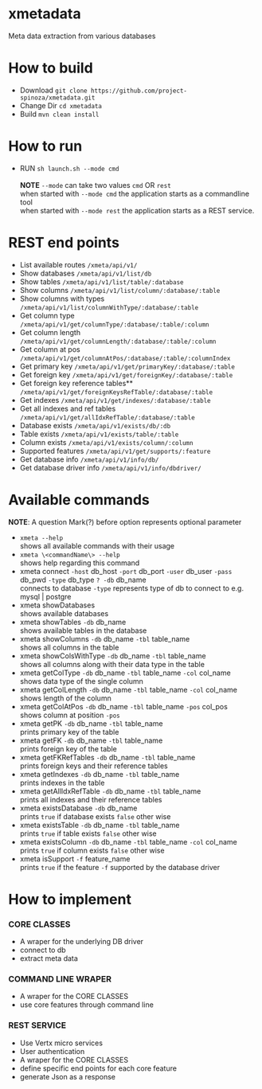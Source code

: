 # xmetadata
Meta data extraction from various databases

# How to build
 * Download `git clone https://github.com/project-spinoza/xmetadata.git`
 * Change Dir `cd xmetadata`
 * Build `mvn clean install`
 
# How to run
  * RUN `sh launch.sh --mode cmd`<br><br>
  **NOTE** `--mode` can take two values `cmd` OR `rest`<br>
when started with `--mode cmd` the application starts as a commandline tool<br>
when started with `--mode rest` the application starts as a REST service.

# REST end points
  * List available routes   `/xmeta/api/v1/`
  * Show databases   `/xmeta/api/v1/list/db`
  * Show tables   `/xmeta/api/v1/list/table/:database`
  * Show columns `/xmeta/api/v1/list/column/:database/:table`
  * Show columns with types `/xmeta/api/v1/list/columnWithType/:database/:table`
  * Get column type `/xmeta/api/v1/get/columnType/:database/:table/:column`
  * Get column length `/xmeta/api/v1/get/columnLength/:database/:table/:column`
  * Get column at pos `/xmeta/api/v1/get/columnAtPos/:database/:table/:columnIndex`
  * Get primary key `/xmeta/api/v1/get/primaryKey/:database/:table`
  * Get foreign key `/xmeta/api/v1/get/foreignKey/:database/:table`
  * Get foreign key reference tables** `/xmeta/api/v1/get/foreignKeysRefTable/:database/:table`
  * Get indexes `/xmeta/api/v1/get/indexes/:database/:table`
  * Get all indexes and ref tables `/xmeta/api/v1/get/allIdxRefTable/:database/:table`
  * Database exists `/xmeta/api/v1/exists/db/:db`
  * Table exists `/xmeta/api/v1/exists/table/:table`
  * Column exists `/xmeta/api/v1/exists/column/:column`
  * Supported features `/xmeta/api/v1/get/supports/:feature`
  * Get database info `/xmeta/api/v1/info/db/`
  * Get database driver info `/xmeta/api/v1/info/dbdriver/`

# Available commands
  **NOTE**: A question Mark(?) before option represents optional parameter
  * `xmeta --help`<br>
    shows all available commands with their usage
  * `xmeta \<commandName\> --help`<br>
    shows help regarding this command
  * xmeta connect `-host` db_host `-port` db_port `-user` db_user `-pass` db_pwd `-type` db_type `? -db` db_name<br>
    connects to database `-type` represents type of db to connect to e.g. mysql | postgre
  * xmeta showDatabases <br>
    shows available databases
  * xmeta showTables `-db` db_name<br>
    shows available tables in the database
  * xmeta showColumns `-db` db_name `-tbl` table_name<br>
    shows all columns in the table
  * xmeta showColsWithType `-db` db_name `-tbl` table_name<br>
    shows all columns along with their data type in the table
  * xmeta getColType `-db` db_name `-tbl` table_name `-col` col_name<br>
    shows data type of the single column
  * xmeta getColLength `-db` db_name `-tbl` table_name `-col` col_name<br>
    shows length of the column
  * xmeta getColAtPos `-db` db_name `-tbl` table_name `-pos` col_pos<br>
    shows column at position `-pos`
  * xmeta getPK `-db` db_name `-tbl` table_name<br>
    prints primary key of the table
  * xmeta getFK `-db` db_name `-tbl` table_name<br>
    prints foreign key of the table
  * xmeta getFKRefTables `-db` db_name `-tbl` table_name<br>
    prints foreign keys and their reference tables
  * xmeta getIndexes `-db` db_name `-tbl` table_name<br>
   prints indexes in the table
  * xmeta getAllIdxRefTable `-db` db_name `-tbl` table_name<br>
   prints all indexes and their reference tables
  * xmeta existsDatabase `-db` db_name<br>
    prints `true` if database exists `false` other wise
  * xmeta existsTable `-db` db_name `-tbl` table_name<br>
    prints `true` if table exists `false` other wise
  * xmeta existsColumn `-db` db_name `-tbl` table_name `-col` col_name<br>
    prints `true` if column exists `false` other wise
  * xmeta isSupport `-f` feature_name<br>
    prints `true` if the feature `-f` supported by the database driver

# How to implement

### CORE CLASSES
  * A wraper for the underlying DB driver
  * connect to db
  * extract meta data
 
### COMMAND LINE WRAPER
 * A wraper for the CORE CLASSES
 * use core features through command line

### REST SERVICE
 * Use Vertx micro services
 * User authentication
 * A wraper for the CORE CLASSES
 * define specific end points for each core feature
 * generate Json as a response
